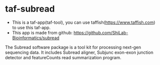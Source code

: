 # taf-subread

- This is a taf-app(taf-tool), you can use taffish(https://www.taffish.com) to use this taf-app.
- This app is made from github: https://github.com/ShiLab-Bioinformatics/subread

The Subread software package is a tool kit for processing next-gen sequencing data. It includes Subread aligner, Subjunc exon-exon junction detector and featureCounts read summarization program.
